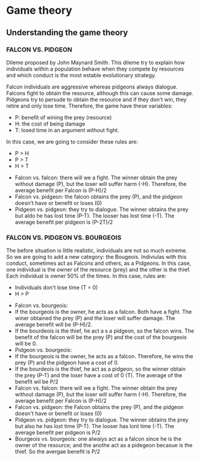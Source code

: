 # Game theory
## Understanding the game theory

### FALCON VS. PIDGEON
<p>Dileme proposed by John Maynard Smith. This dileme try to explain how individuals within a population behave when they compete by resources and which conduct is the most estable evolutionary strategy.</p> 

<p>Falcon individuals are aggressive whereas pidgeons always dialogue. Falcons fight to obtain the resource, although this can cause some damage. Pidgeons try to persude to obtain the resource and if they don't win, they retire and only lose time. Therefore, the game have these variables:</p>


<ul>
<li>P: benefit of wining the prey (resource)</li>
<li>H: the cost of being damage</li>
<li>T: losed time in an argument without fight.</li>
</ul>

<p>In this case, we are going to consider these rules are:</p>

<ul>
<li>P > H</li>
<li>P > T</li>
<li>H > T</li>
</ul>

<ul>
<li>Falcon vs. falcon: there will we a fight. The winner obtain the prey without damage (P), but the loser will suffer harm (-H). Therefore, the average benefit per Falcon is (P-H)/2</li>
<li>Falcon vs. pidgeon: the falcon obtains the prey (P), and the pidgeon doesn't have or benefit or loses (0)</li>
<li>Pidgeon vs. pidgeon: they try to dialogue. The winner obtains the prey but aldo he has lost time (P-T). The looser has lost time (-T). The average benefit per pidgeon is (P-2T)/2</li>
</ul>



### FALCON VS. PIDGEON VS. BOURGEOIS
<p>The before situation is little realistic, individuals are not so much extreme. So we are going to add a new category: the Bougeois. Indiviulas with this conduct, sometimes act as Falcons and others, as a Pidgeons. In this case, one individual is the owner of the resource (prey) and the other is the thief. Each individual is owner 50% of the times. In this case, rules are:</p>


<ul>
<li>Individuals don't lose time (T = 0)</li>
<li>H > P</li>
</ul>

<ul>
<li>Falcon vs. bourgeois:
<li>If the bourgeois is the owner, he acts as a falcon. Both have a fight. The winer obtained the prey (P) and the loser will suffer damage. The average benefit will be (P-H)/2.</li>
<li>If the bourdeois is the thief, he act a s a pidgeon, so the falcon wins. The benefit of the falcon will be the prey (P) and the cost of the bourgeois will be 0.</li></li>
<li>Pidgeon vs. bourgeois:
<li>If the bourgeois is the owner, he acts as a falcon. Therefore, he wins the prey (P) and the pidgeon have a cost of 0.</li>
<li>If the bourdeois is the thief, he act as a pidgeon, so the winner obtain the prey (P-T) and the loser have a cost of 0 (T). The average of the benefit wil be P/2</li></li>
<li>Falcon vs. falcon: there will we a fight. The winner obtain the prey without damage (P), but the loser will suffer harm (-H). Therefore, the average benefit per Falcon is (P-H)/2</li>
<li>Falcon vs. pidgeon: the Falcon obtains the prey (P), and the pidgeon doesn't have or benefit or loses (0)</li>
<li>Pidgeon vs. pidgeon: they try to dialogue. The winner obtains the prey but also he has lost time (P-T). The looser has lont time (-T). The average benefit per pidgeon is P/2</li>
<li>Bourgeois vs. bourgeois: one alwaiys act as a falcon since he is the owner of the resource; and the anothe act as a pidegeon becasue is the thief. So the avergae benefit is P/2</li>
</ul>